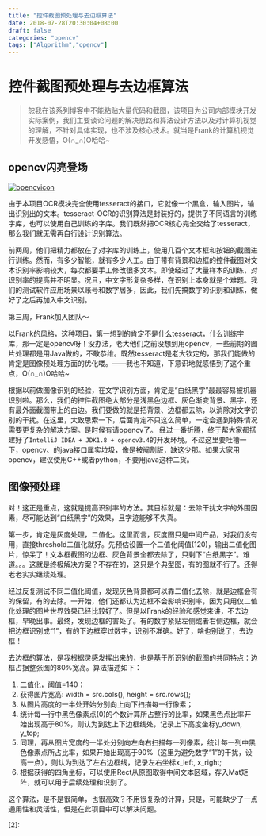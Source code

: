 ```yaml
---
title: "控件截图预处理与去边框算法"
date: 2018-07-28T20:30:04+08:00
draft: false
categories: "opencv"
tags: ["Algorithm","opencv"]
---
```


# 控件截图预处理与去边框算法

> 恕我在该系列博客中不能粘贴大量代码和截图，该项目为公司内部模块开发实际案例，我们主要谈论问题的解决思路和算法设计方法以及对计算机视觉的理解，不针对具体实现，也不涉及核心技术。就当是Frank的计算机视觉开发感悟，O(∩_∩)O哈哈~

## opencv闪亮登场
[![opencvicon][1]](https://opencv.org/)

由于本项目OCR模块完全使用tesseract的接口，它就像一个黑盒，输入图片，输出识别出的文本。tesseract-OCR的识别算法是封装好的，提供了不同语言的训练字库，也可以使用自己训练的字库。我们既然把OCR核心完全交给了tesseract，那么我们就无需再自行设计识别算法。

前两周，他们把精力都放在了对字库的训练上，使用几百个文本框和按钮的截图进行训练。然而，有多少智能，就有多少人工。由于带有背景和边框的控件截图对文本识别率影响较大，每次都要手工修改很多文本。即使经过了大量样本的训练，对识别率的提高并不明显。况且，中文字形复杂多样，在识别上本身就是个难题。我们的测试软件应用场景以账号和数字居多，因此，我们先搞数字的识别和训练，做好了之后再加入中文识别。

第三周，Frank加入团队～

以Frank的风格，这种项目，第一想到的肯定不是什么tesseract，什么训练字库，那一定是opencv呀！没办法，老大他们之前没想到用opencv，一些前期的图片处理都是用Java做的，不敢恭维。既然tesseract是老大钦定的，那我们能做的肯定是图像预处理方面的优化喽。——我也不知道，下意识地就感悟到了这个重点，O(∩_∩)O哈哈~

根据以前做图像识别的经验，在文字识别方面，肯定是“白纸黑字”最最容易被机器识别啦。那么，我们的控件截图绝大部分是浅黑色边框、灰色渐变背景、黑字，还有最外面截图带上的白边。我们要做的就是把背景、边框都去除，以消除对文字识别的干扰。在这里，大致思索一下，后面肯定不只这么简单，一定会遇到特殊情况需要更复杂的解决方案。是时候有请opencv了。
经过一番折腾，终于帮大家都搭建好了`IntelliJ IDEA + JDK1.8 + opencv3.4`的开发环境。不过这里要吐槽一下，opencv、的java接口属实垃圾，像是被阉割版，缺这少那。如果大家用opencv，建议使用C++或者python，不要用java这种二货。

## 图像预处理

对！这正是重点，这就是提高识别率的方法。其目标就是：去除干扰文字的外围因素，尽可能达到“白纸黑字”的效果，且字迹能够不失真。

第一步，肯定是灰度处理，二值化。这里而言，灰度图只是中间产品，对我们没有用，直接threshold二值化就好。先预估设置一个二值化阈值(120)，输出二值化图片，惊呆了！文本框截图的边框、灰色背景全都去除了，只剩下“白纸黑字”。难道。。。这就是终极解决方案？不存在的，这只是个典型图，有的图就不行了。还得老老实实继续处理。

经过反复测试不同二值化阈值，发现灰色背景都可以靠二值化去除，就是边框会有的保留，有的去除。一开始，他们还都认为边框不会影响识别率，因为只用仅二值化处理的图片世界效果已经比较好了。但是以Frank的经验和感觉来讲，不去边框，早晚出事。最终，发现边框的害处了。有的数字紧贴左侧或者右侧边框，就会把边框识别成“1”，有的下边框穿过数字，识别不准确。好了，啥也别说了，去边框！

去边框的算法，是我根据灵感发挥出来的，也是基于所识别的截图的共同特点：边框占据整张图的80%宽高。算法描述如下：

1. 二值化，阈值=140；
2. 获得图片宽高: width = src.cols(), height = src.rows();
3. 从图片高度的一半处开始分别向上向下扫描每一行像素；
4. 统计每一行中黑色像素点(0)的个数计算所占整行的比率，如果黑色点比率开始出现高于80%，则认为到达上下边框线处，记录上下高度坐标y_down, y_top;
5. 同理，再从图片宽度的一半处分别向左向右扫描每一列像素，统计每一列中黑色像素点所占比率，如果开始出现高于90%（这里为避免数字“1”的干扰，设高一点），则认为到达了左右边框线，记录左右坐标x_left, x_right;
6. 根据获得的四角坐标，可以使用Rect从原图取得中间文本区域，存入Mat矩阵，就可以用于后续处理和识别了。

这个算法，是不是很简单，也很高效？不用很复杂的计算，只是，可能缺少了一点通用性和灵活性，但是在此项目中可以解决问题。




[1]:https://opencv.org/assets/theme/logo.png
[2]: